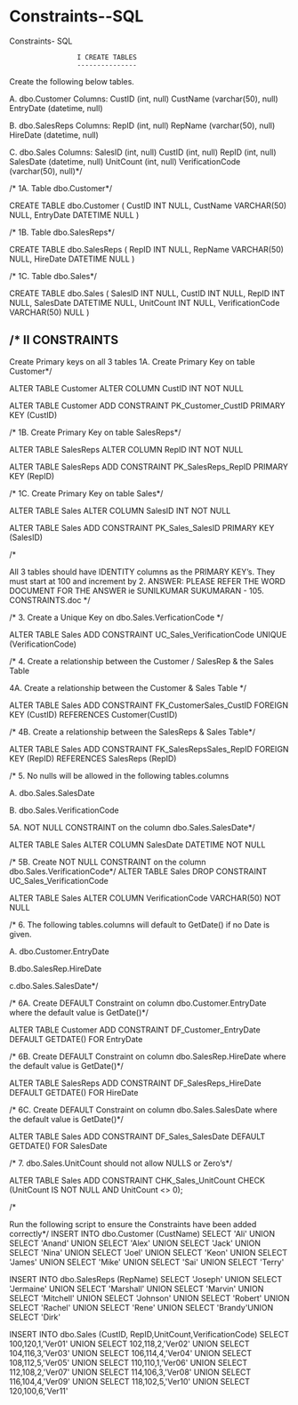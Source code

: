 # Constraints--SQL
Constraints- SQL

                     I CREATE TABLES 
					 ---------------
Create the following below tables.

A. dbo.Customer
Columns:
CustID (int, null)
CustName (varchar(50), null)
EntryDate (datetime, null)

B. dbo.SalesReps
Columns:
RepID (int, null)
RepName (varchar(50), null)
HireDate (datetime, null)

C. dbo.Sales
Columns:
SalesID (int, null)
CustID (int, null)
RepID (int, null)
SalesDate (datetime, null)
UnitCount (int, null)
VerificationCode (varchar(50), null)*/

/*
1A. Table dbo.Customer*/

CREATE TABLE dbo.Customer
(
CustID INT NULL,
CustName VARCHAR(50) NULL,
EntryDate DATETIME NULL
)

/*
1B. Table dbo.SalesReps*/

CREATE TABLE dbo.SalesReps
(
RepID INT NULL,
RepName VARCHAR(50) NULL,
HireDate DATETIME NULL
)

/*
1C. Table dbo.Sales*/

CREATE TABLE dbo.Sales
(
SalesID INT NULL,
CustID INT NULL,
RepID INT NULL,
SalesDate DATETIME NULL,
UnitCount INT NULL,
VerificationCode VARCHAR(50) NULL
)

/*
II CONSTRAINTS
--------------

Create Primary keys on all 3 tables
1A. Create Primary Key on table Customer*/

ALTER TABLE Customer
ALTER COLUMN CustID INT NOT NULL

ALTER TABLE Customer
ADD CONSTRAINT PK_Customer_CustID PRIMARY KEY (CustID)

/*
1B. Create Primary Key on table SalesReps*/

ALTER TABLE SalesReps
ALTER COLUMN RepID INT NOT NULL

ALTER TABLE SalesReps
ADD CONSTRAINT PK_SalesReps_RepID PRIMARY KEY (RepID)

/*
1C. Create Primary Key on table Sales*/

ALTER TABLE Sales
ALTER COLUMN SalesID INT NOT NULL

ALTER TABLE Sales
ADD CONSTRAINT PK_Sales_SalesID PRIMARY KEY (SalesID)

/*

All 3 tables should have IDENTITY columns as the PRIMARY KEY’s. They must start at 100
and increment by 2.
ANSWER: PLEASE REFER THE WORD DOCUMENT FOR THE ANSWER ie SUNILKUMAR SUKUMARAN - 105. CONSTRAINTS.doc */

/*
3. Create a Unique Key on dbo.Sales.VerficationCode */

ALTER TABLE Sales
ADD CONSTRAINT UC_Sales_VerificationCode UNIQUE (VerificationCode)

/*
4. Create a relationship between the Customer / SalesRep & the Sales Table

4A. Create a relationship between the Customer & Sales Table */

ALTER TABLE Sales
ADD CONSTRAINT FK_CustomerSales_CustID
FOREIGN KEY (CustID) REFERENCES Customer(CustID)

/*
4B. Create a relationship between the SalesReps & Sales Table*/

ALTER TABLE Sales
ADD CONSTRAINT FK_SalesRepsSales_RepID
FOREIGN KEY (RepID) REFERENCES SalesReps (RepID)

/*
5. No nulls will be allowed in the following tables.columns

A. dbo.Sales.SalesDate

B. dbo.Sales.VerificationCode

5A. NOT NULL CONSTRAINT on the column dbo.Sales.SalesDate*/

ALTER TABLE Sales
ALTER COLUMN SalesDate DATETIME NOT NULL

/*
5B. Create NOT NULL CONSTRAINT on the column dbo.Sales.VerificationCode*/
ALTER TABLE Sales
DROP CONSTRAINT UC_Sales_VerificationCode

ALTER TABLE Sales
ALTER COLUMN VerificationCode VARCHAR(50) NOT NULL

/*
6. The following tables.columns will default to GetDate() if no Date is given.

A. dbo.Customer.EntryDate

B.dbo.SalesRep.HireDate

c.dbo.Sales.SalesDate*/

/*
6A. Create DEFAULT Constraint on column dbo.Customer.EntryDate where the default value is GetDate()*/

ALTER TABLE Customer
ADD CONSTRAINT DF_Customer_EntryDate
DEFAULT GETDATE() FOR EntryDate

/*
6B. Create DEFAULT Constraint on column dbo.SalesRep.HireDate where the default value is GetDate()*/

ALTER TABLE SalesReps
ADD CONSTRAINT DF_SalesReps_HireDate
DEFAULT GETDATE() FOR HireDate

/*
6C. Create DEFAULT Constraint on column dbo.Sales.SalesDate where the default value is GetDate()*/

ALTER TABLE Sales
ADD CONSTRAINT DF_Sales_SalesDate
DEFAULT GETDATE() FOR SalesDate

/*
7. dbo.Sales.UnitCount should not allow NULLS or Zero’s*/

ALTER TABLE Sales
ADD CONSTRAINT CHK_Sales_UnitCount CHECK (UnitCount IS NOT NULL AND UnitCount <> 0);

/*

Run the following script to ensure the Constraints have been added correctly*/
INSERT INTO dbo.Customer (CustName)
SELECT 'Ali' UNION
SELECT 'Anand' UNION
SELECT 'Alex' UNION
SELECT 'Jack' UNION
SELECT 'Nina' UNION
SELECT 'Joel' UNION
SELECT 'Keon' UNION
SELECT 'James' UNION
SELECT 'Mike' UNION
SELECT 'Sai' UNION
SELECT 'Terry'

INSERT INTO dbo.SalesReps (RepName)
SELECT 'Joseph' UNION
SELECT 'Jermaine' UNION
SELECT 'Marshall' UNION
SELECT 'Marvin' UNION
SELECT 'Mitchell' UNION
SELECT 'Johnson' UNION
SELECT 'Robert' UNION
SELECT 'Rachel' UNION
SELECT 'Rene' UNION
SELECT 'Brandy'UNION
SELECT 'Dirk'

INSERT INTO dbo.Sales (CustID, RepID,UnitCount,VerificationCode)
SELECT 100,120,1,'Ver01' UNION
SELECT 102,118,2,'Ver02' UNION
SELECT 104,116,3,'Ver03' UNION
SELECT 106,114,4,'Ver04' UNION
SELECT 108,112,5,'Ver05' UNION
SELECT 110,110,1,'Ver06' UNION
SELECT 112,108,2,'Ver07' UNION
SELECT 114,106,3,'Ver08' UNION
SELECT 116,104,4,'Ver09' UNION
SELECT 118,102,5,'Ver10' UNION
SELECT 120,100,6,'Ver11'
